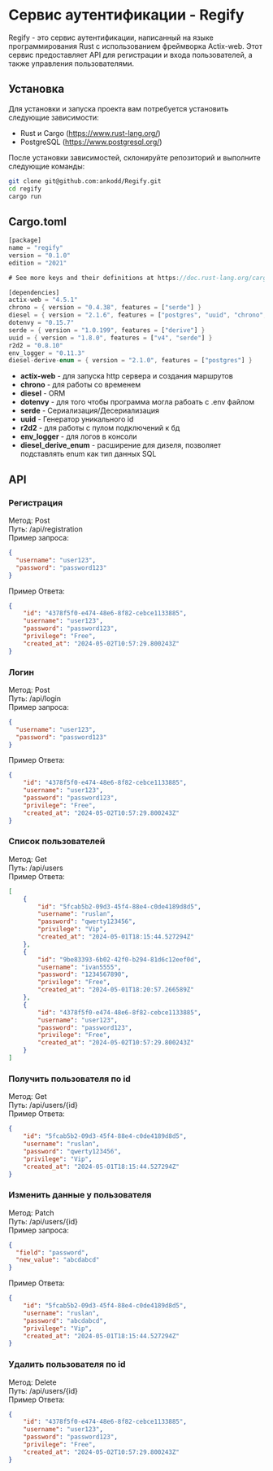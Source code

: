 # Сервис аутентификации - Regify

Regify - это сервис аутентификации, написанный на языке программирования Rust с использованием фреймворка Actix-web. Этот сервис предоставляет API для регистрации и входа пользователей, а также управления пользователями.

## Установка

Для установки и запуска проекта вам потребуется установить следующие зависимости:

- Rust и Cargo (https://www.rust-lang.org/)
- PostgreSQL (https://www.postgresql.org/)

После установки зависимостей, склонируйте репозиторий и выполните следующие команды:

```bash
git clone git@github.com:ankodd/Regify.git
cd regify
cargo run
```
## Cargo.toml
```rust
[package]
name = "regify"
version = "0.1.0"
edition = "2021"

# See more keys and their definitions at https://doc.rust-lang.org/cargo/reference/manifest.html

[dependencies]
actix-web = "4.5.1"
chrono = { version = "0.4.38", features = ["serde"] }
diesel = { version = "2.1.6", features = ["postgres", "uuid", "chrono", "r2d2"] }
dotenvy = "0.15.7"
serde = { version = "1.0.199", features = ["derive"] }
uuid = { version = "1.8.0", features = ["v4", "serde"] }
r2d2 = "0.8.10"
env_logger = "0.11.3"
diesel-derive-enum = { version = "2.1.0", features = ["postgres"] }
```

- **actix-web** - для запуска http сервера и создания маршрутов  
- **chrono** - для работы со временем  
- **diesel** - ORM  
- **dotenvy** - для того чтобы программа могла рабоать с .env файлом  
- **serde** - Сериализация/Десериализация  
- **uuid** - Генератор уникального id  
- **r2d2** - для работы с пулом подключений к бд  
- **env_logger** - для логов в консоли  
- **diesel_derive_enum** - расширение для дизеля, позволяет подставлять enum как тип данных SQL  

## API
### Регистрация
Метод: Post  
Путь: /api/registration  
Пример запроса:  
```json
{
  "username": "user123",
  "password": "password123"
}
```  
Пример Ответа:  
```json
{
    "id": "4378f5f0-e474-48e6-8f82-cebce1133885",
    "username": "user123",
    "password": "password123",
    "privilege": "Free",
    "created_at": "2024-05-02T10:57:29.800243Z"
}
```
### Логин
Метод: Post  
Путь: /api/login    
Пример запроса:  
```json
{
  "username": "user123",
  "password": "password123"
}
```  
Пример Ответа:  
```json
{
    "id": "4378f5f0-e474-48e6-8f82-cebce1133885",
    "username": "user123",
    "password": "password123",
    "privilege": "Free",
    "created_at": "2024-05-02T10:57:29.800243Z"
}
```
### Список пользователей
Метод: Get  
Путь: /api/users  
Пример Ответа:  
```json
[
    {
        "id": "5fcab5b2-09d3-45f4-88e4-c0de4189d8d5",
        "username": "ruslan",
        "password": "qwerty123456",
        "privilege": "Vip",
        "created_at": "2024-05-01T18:15:44.527294Z"
    },
    {
        "id": "9be83393-6b02-42f0-b294-81d6c12eef0d",
        "username": "ivan5555",
        "password": "1234567890",
        "privilege": "Free",
        "created_at": "2024-05-01T18:20:57.266589Z"
    },
    {
        "id": "4378f5f0-e474-48e6-8f82-cebce1133885",
        "username": "user123",
        "password": "password123",
        "privilege": "Free",
        "created_at": "2024-05-02T10:57:29.800243Z"
    }
]
```
### Получить пользователя по id
Метод: Get  
Путь: /api/users/{id}  
Пример Ответа:  
```json
{
    "id": "5fcab5b2-09d3-45f4-88e4-c0de4189d8d5",
    "username": "ruslan",
    "password": "qwerty123456",
    "privilege": "Vip",
    "created_at": "2024-05-01T18:15:44.527294Z"
}
```
### Изменить данные у пользователя
Метод: Patch  
Путь: /api/users/{id}  
Пример запроса:  
```json
{
  "field": "password",
  "new_value": "abcdabcd"
}
```  
Пример Ответа:  
```json
{
    "id": "5fcab5b2-09d3-45f4-88e4-c0de4189d8d5",
    "username": "ruslan",
    "password": "abcdabcd",
    "privilege": "Vip",
    "created_at": "2024-05-01T18:15:44.527294Z"
}
```
### Удалить пользователя по id
Метод: Delete  
Путь: /api/users/{id}  
Пример Ответа:  
```json
{
    "id": "4378f5f0-e474-48e6-8f82-cebce1133885",
    "username": "user123",
    "password": "password123",
    "privilege": "Free",
    "created_at": "2024-05-02T10:57:29.800243Z"
}
```
